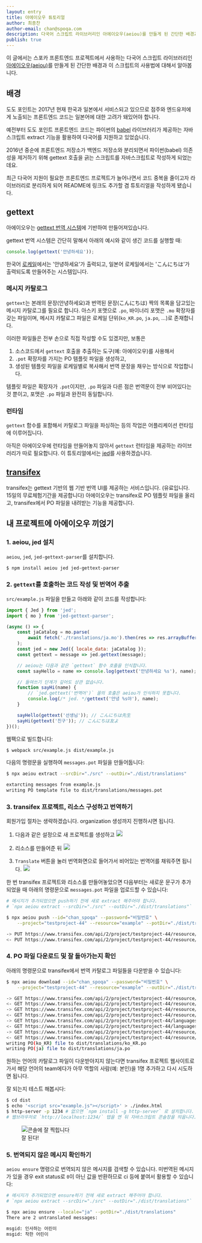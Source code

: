 ```yaml
---
layout: entry
title: 아에이오우 튜토리얼
author: 최종찬
author-email: chan@spoqa.com
description: 다국어 스크립트 라이브러리인 아에이오우(aeiou)를 만들게 된 간단한 배경과 사용법에 대해서 알아봅니다.
publish: true
---
```


이 글에서는 스포카 프론트엔드 프로젝트에서 사용하는 다국어 스크립트 라이브러리인
[아에이오우(aeiou)](https://github.com/spoqa/aeiou)를 만들게 된 간단한 배경과 이 스크립트의 사용법에 대해서 알아봅니다.

## 배경
도도 포인트는 2017년 현재 한국과 일본에서 서비스되고 있으므로
점주와 엔드유저에게 노출되는 프론트엔드 코드는 일본어에 대한 고려가 돼있어야 합니다.

예전부터 도도 포인트 프론트엔드 코드는 파이썬의 [babel](http://babel.pocoo.org/en/latest/index.html)
라이브러리가 제공하는 자바스크립트 extract 기능을 활용하여 다국어를 지원하고 있었습니다.

2016년 중순에 프론트엔드 저장소가 백엔드 저장소와 분리되면서 파이썬(babel) 의존성을 제거하기 위해
gettext 호출을 긁는 스크립트를 자바스크립트로 작성하게 되었는데요.

최근 다국어 지원이 필요한 프론트엔드 프로젝트가 늘어나면서 코드 중복을 줄이고자 라이브러리로 분리하게 되어
README에 링크도 추가할 겸 튜토리얼을 작성하게 됐습니다.

## gettext
아에이오우는 [gettext 번역 시스템](https://en.wikipedia.org/wiki/Gettext)에 기반하여 만들어져있습니다.

gettext 번역 시스템은 간단히 말해서 아래의 예시와 같이 생긴 코드를 실행할 때:

```js
console.log(gettext('안녕하세요'));
```

한국어 [로케일](https://ko.wikipedia.org/wiki/%EB%A1%9C%EC%BC%80%EC%9D%BC)에서는
'안녕하세요'가 출력되고, 일본어 로케일에서는 'こんにちは'가 출력되도록 만들어주는 시스템입니다.

### 메시지 카탈로그
`gettext`는 본래의 문장(안녕하세요)과 번역된 문장(こんにちは) 짝의 목록을 담고있는 메시지 카탈로그를 필요로 합니다.
아스키 포맷으로 `.po`, 바이너리 포맷은 `.mo` 확장자를 갖는 파일이며,
메시지 카탈로그 파일은 로케일 단위(`ko_KR.po`, `ja.po`, ...)로 존재합니다.

이러한 파일들은 전부 손으로 직접 작성할 수도 있겠지만, 보통은

1. 소스코드에서 `gettext` 호출을 추출하는 도구(예: 아에이오우)를 사용해서
2. `.pot` 확장자를 가지는 PO 템플릿 파일을 생성하고,
3. 생성된 템플릿 파일을 로케일별로 복사해서 번역 문장을 채우는 방식으로 작업합니다.

템플릿 파일은 확장자가 `.pot`이지만, `.po` 파일과 다른 점은 번역문이 전부 비어있다는 것 뿐이고, 포맷은 `.po` 파일과 완전히 동일합니다.

### 런타임
`gettext` 함수를 포함해서 카탈로그 파일을 파싱하는 등의 작업은 어플리케이션 런타임에 이루어집니다.

아직은 아에이오우에 런타임을 만들어놓지 않아서 `gettext` 런타임을 제공하는 라이브러리가 따로 필요합니다.
이 튜토리얼에서는 [jed](https://github.com/messageformat/Jed)를 사용하겠습니다.

## [transifex](https://www.transifex.com/)
transifex는 gettext 기반의 웹 기반 번역 UI를 제공하는 서비스입니다. (유료입니다. 15일의 무료체험기간을 제공합니다)
아에이오우는 transifex로 PO 템플릿 파일을 올리고, transifex에서 PO 파일을 내려받는 기능을 제공합니다.

## 내 프로젝트에 아에이오우 끼얹기

### 1. aeiou, jed 설치
`aeiou`, `jed`, `jed-gettext-parser`를 설치합니다.

```sh
$ npm install aeiou jed jed-gettext-parser
```

### 2. `gettext`를 호출하는 코드 작성 및 번역어 추출

`src/example.js` 파일을 만들고 아래와 같이 코드를 작성합니다:

```js
import { Jed } from 'jed';
import { mo } from 'jed-gettext-parser';

(async () => {
    const jaCatalog = mo.parse(
        await fetch('./translations/ja.mo').then(res => res.arrayBuffer())
    );
    const jed = new Jed({ locale_data: jaCatalog });
    const gettext = message => jed.gettext(message);

    // aeiou는 다음과 같은 `gettext` 함수 호출을 인식합니다.
    const sayHello = name => console.log(gettext('안녕하세요 %s'), name);

    // 들여쓰기 단계가 깊어도 상관 없습니다.
    function sayHi(name) {
        // `jed.gettext('번역어')` 꼴의 호출은 aeiou가 인식하지 못합니다.
        console.log(/* jed. */gettext('안녕 %s야'), name);
    }

    sayHello(gettext('선생님')); // こんにちは先生
    sayHi(gettext('친구')); // こんにちは友よ
})();
```

웹팩으로 빌드합니다:

```sh
$ webpack src/example.js dist/example.js
```

다음의 명령문을 실행하여 `messages.pot` 파일을 만들어둡니다:

```sh
$ npx aeiou extract --srcDir="./src" --outDir="./dist/translations"

extarcting messages from example.js
writing PO template file to dist/translations/messages.pot
```

### 3. transifex 프로젝트, 리소스 구성하고 번역하기
회원가입 절차는 생략하겠습니다. organization 생성까지 진행하시면 됩니다.

1. 다음과 같은 설정으로 새 프로젝트를 생성하고
    <img src="/images/2017-09-26/1.png" style="padding: 0; border: 1px solid #e1e4e6">

2. 리소스를 만들어준 뒤
    <img src="/images/2017-09-26/2.png" style="padding: 0; border: 1px solid #e1e4e6">

3. `Translate` 버튼을 눌러 번역화면으로 들어가서 비어있는 번역어를 채워주면 됩니다.
    <img src="/images/2017-09-26/3.png" style="padding: 0; border: 1px solid #e1e4e6">

한 번 transifex 프로젝트와 리소스를 만들어놓았으면
다음부터는 새로운 문구가 추가되었을 때 아래의 명령문으로 `messages.pot` 파일을 업로드할 수 있습니다:

```sh
# 메시지가 추가되었으면 push하기 전에 새로 extract 해주어야 합니다.
# `npx aeiou extract --srcDir="./src" --outDir="./dist/translations"`

$ npx aeiou push --id="chan_spoqa" --password="비밀번호" \
    --project="testproject-44" --resource="example" --potDir="./dist/translations"

-> PUT https://www.transifex.com/api/2/project/testproject-44/resource/example/content
<- PUT https://www.transifex.com/api/2/project/testproject-44/resource/example/content

```

### 4. PO 파일 다운로드 및 잘 돌아가는지 확인
아래의 명령문으로 transifex에서 번역 카탈로그 파일들을 다운받을 수 있습니다:

```sh
$ npx aeiou download --id="chan_spoqa" --password="비밀번호" \
    --project="testproject-44" --resource="example" --outDir="./dist/translations"

-> GET https://www.transifex.com/api/2/project/testproject-44/resource/example
<- GET https://www.transifex.com/api/2/project/testproject-44/resource/example
-> GET https://www.transifex.com/api/2/project/testproject-44/resource/example/content
<- GET https://www.transifex.com/api/2/project/testproject-44/resource/example/content
-> GET https://www.transifex.com/api/2/project/testproject-44/languages
<- GET https://www.transifex.com/api/2/project/testproject-44/languages
-> GET https://www.transifex.com/api/2/project/testproject-44/resource/example/translation/ja
<- GET https://www.transifex.com/api/2/project/testproject-44/resource/example/translation/ja
writing PO(ko_KR) file to dist/translations/ko_KR.po
writing PO(ja) file to dist/translations/ja.po

```

원하는 언어의 카탈로그 파일이 다운받아지지 않는다면
transifex 프로젝트 웹사이트로 가서 해당 언어의 team에다가
아무 역할의 사람(예: 본인)을 1명 추가하고 다시 시도하면 됩니다.

잘 되는지 테스트 해봅시다:

```sh
$ cd dist
$ echo '<script src="example.js"></script>' > ./index.html
$ http-server -p 1234 # 없으면 `npm install -g http-server` 로 설치합니다.
# 웹브라우저로 `http://localhost:1234/` 탭을 연 뒤 자바스크립트 콘솔창을 띄웁니다.
```

<figure>
    <img
        alt="콘솔에 잘 찍힙니다"
        src="/images/2017-09-26/done.png"
        style="margin: 0 auto; padding: 0; border: 1px solid #e1e4e6">
    <figcaption>잘 된다!</figcaption>
</figure>

### 5. 번역되지 않은 메시지 확인하기

`aeiou ensure` 명령으로 번역되지 않은 메시지를 검색할 수 있습니다.
미번역된 메시지가 있을 경우 exit status로 `0`이 아닌 값을 반환하므로 ci 등에 붙여서 활용할 수 있습니다:

```sh
# 메시지가 추가되었으면 ensure하기 전에 새로 extract 해주어야 합니다.
# `npx aeiou extract --srcDir="./src" --outDir="./dist/translations"`

$ npx aeiou ensure --locale="ja" --potDir="./dist/translations"
There are 2 untranslated messages:

msgid: 인사하는 어린이
msgid: 착한 어린이
```

